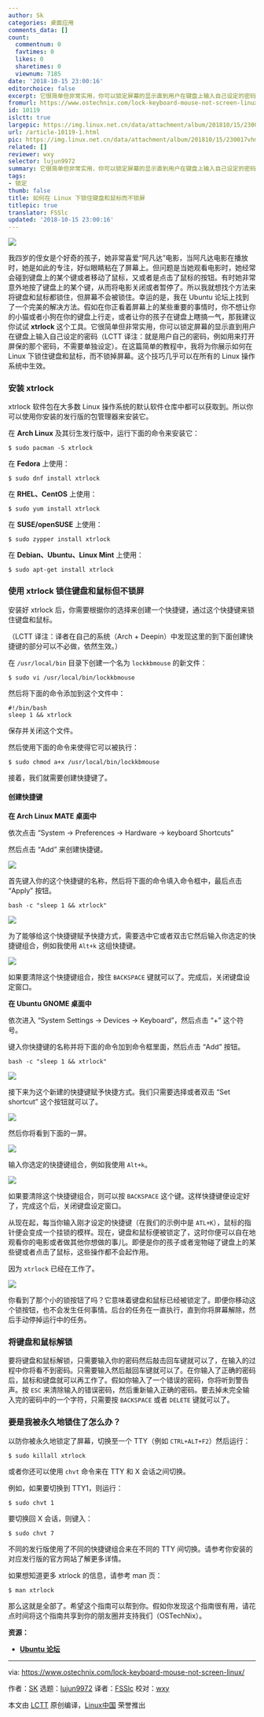 ```yaml
---
author: Sk
categories: 桌面应用
comments_data: []
count:
  commentnum: 0
  favtimes: 0
  likes: 0
  sharetimes: 0
  viewnum: 7185
date: '2018-10-15 23:00:16'
editorchoice: false
excerpt: 它很简单但非常实用，你可以锁定屏幕的显示直到用户在键盘上输入自己设定的密码
fromurl: https://www.ostechnix.com/lock-keyboard-mouse-not-screen-linux/
id: 10119
islctt: true
largepic: https://img.linux.net.cn/data/attachment/album/201810/15/230017vhmqmjbpmnhpbbjh.jpg
url: /article-10119-1.html
pic: https://img.linux.net.cn/data/attachment/album/201810/15/230017vhmqmjbpmnhpbbjh.jpg.thumb.jpg
related: []
reviewer: wxy
selector: lujun9972
summary: 它很简单但非常实用，你可以锁定屏幕的显示直到用户在键盘上输入自己设定的密码
tags:
- 锁定
thumb: false
title: 如何在 Linux 下锁住键盘和鼠标而不锁屏
titlepic: true
translator: FSSlc
updated: '2018-10-15 23:00:16'
---
```


![](/data/attachment/album/201810/15/230017vhmqmjbpmnhpbbjh.jpg)


我四岁的侄女是个好奇的孩子，她非常喜爱“阿凡达”电影，当阿凡达电影在播放时，她是如此的专注，好似眼睛粘在了屏幕上。但问题是当她观看电影时，她经常会碰到键盘上的某个键或者移动了鼠标，又或者是点击了鼠标的按钮。有时她非常意外地按了键盘上的某个键，从而将电影关闭或者暂停了。所以我就想找个方法来将键盘和鼠标都锁住，但屏幕不会被锁住。幸运的是，我在 Ubuntu 论坛上找到了一个完美的解决方法。假如在你正看着屏幕上的某些重要的事情时，你不想让你的小猫或者小狗在你的键盘上行走，或者让你的孩子在键盘上瞎搞一气，那我建议你试试 **xtrlock** 这个工具。它很简单但非常实用，你可以锁定屏幕的显示直到用户在键盘上输入自己设定的密码（LCTT 译注：就是用户自己的密码，例如用来打开屏保的那个密码，不需要单独设定）。在这篇简单的教程中，我将为你展示如何在 Linux 下锁住键盘和鼠标，而不锁掉屏幕。这个技巧几乎可以在所有的 Linux 操作系统中生效。


### 安装 xtrlock


xtrlock 软件包在大多数 Linux 操作系统的默认软件仓库中都可以获取到。所以你可以使用你安装的发行版的包管理器来安装它。


在 **Arch Linux** 及其衍生发行版中，运行下面的命令来安装它：



```
$ sudo pacman -S xtrlock
```

在 **Fedora** 上使用：



```
$ sudo dnf install xtrlock
```

在 **RHEL、CentOS** 上使用：



```
$ sudo yum install xtrlock
```

在 **SUSE/openSUSE** 上使用：



```
$ sudo zypper install xtrlock
```

在 **Debian、Ubuntu、Linux Mint** 上使用：



```
$ sudo apt-get install xtrlock
```

### 使用 xtrlock 锁住键盘和鼠标但不锁屏


安装好 xtrlock 后，你需要根据你的选择来创建一个快捷键，通过这个快捷键来锁住键盘和鼠标。


（LCTT 译注：译者在自己的系统（Arch + Deepin）中发现这里的到下面创建快捷键的部分可以不必做，依然生效。）


在 `/usr/local/bin` 目录下创建一个名为 `lockkbmouse` 的新文件：



```
$ sudo vi /usr/local/bin/lockkbmouse
```

然后将下面的命令添加到这个文件中：



```
#!/bin/bash
sleep 1 && xtrlock
```

保存并关闭这个文件。


然后使用下面的命令来使得它可以被执行：



```
$ sudo chmod a+x /usr/local/bin/lockkbmouse
```

接着，我们就需要创建快捷键了。


#### 创建快捷键


**在 Arch Linux MATE 桌面中**


依次点击 “System -> Preferences -> Hardware -> keyboard Shortcuts”


然后点击 “Add” 来创建快捷键。


![](/data/attachment/album/201810/15/230020jkcqnb5ddnd2cz3y.png)


首先键入你的这个快捷键的名称，然后将下面的命令填入命令框中，最后点击 “Apply” 按钮。



```
bash -c "sleep 1 && xtrlock"
```

![](/data/attachment/album/201810/15/230022f38xusjku73ee78k.png)


为了能够给这个快捷键赋予快捷方式，需要选中它或者双击它然后输入你选定的快捷键组合，例如我使用 `Alt+k` 这组快捷键。


![](/data/attachment/album/201810/15/230023nbbt5ihkmo9zltat.png)


如果要清除这个快捷键组合，按住 `BACKSPACE` 键就可以了。完成后，关闭键盘设定窗口。


**在 Ubuntu GNOME 桌面中**


依次进入 “System Settings -> Devices -> Keyboard”，然后点击 “+” 这个符号。


键入你快捷键的名称并将下面的命令加到命令框里面，然后点击 “Add” 按钮。



```
bash -c "sleep 1 && xtrlock"
```

![](/data/attachment/album/201810/15/230025skvl39zzebhkuglv.png)


接下来为这个新建的快捷键赋予快捷方式。我们只需要选择或者双击 “Set shortcut” 这个按钮就可以了。


![](/data/attachment/album/201810/15/230027cbjrbd95rtdesr5a.png)


然后你将看到下面的一屏。


![](/data/attachment/album/201810/15/230029coxdbhg00bvke0hx.png)


输入你选定的快捷键组合，例如我使用 `Alt+k`。


![](/data/attachment/album/201810/15/230030l752a99aa9e0e54w.png)


如果要清除这个快捷键组合，则可以按 `BACKSPACE` 这个键。这样快捷键便设定好了，完成这个后，关闭键盘设定窗口。


从现在起，每当你输入刚才设定的快捷键（在我们的示例中是 `ATL+K`），鼠标的指针便会变成一个挂锁的模样。现在，键盘和鼠标便被锁定了，这时你便可以自在地观看你的电影或者做其他你想做的事儿。即便是你的孩子或者宠物碰了键盘上的某些键或者点击了鼠标，这些操作都不会起作用。


因为 `xtrlock` 已经在工作了。


![](/data/attachment/album/201810/15/230032cssvpckmznpnulkk.png)


你看到了那个小的锁按钮了吗？它意味着键盘和鼠标已经被锁定了。即便你移动这个锁按钮，也不会发生任何事情。后台的任务在一直执行，直到你将屏幕解除，然后手动停掉运行中的任务。


### 将键盘和鼠标解锁


要将键盘和鼠标解锁，只需要输入你的密码然后敲击回车键就可以了，在输入的过程中你将看不到密码。只需要输入然后敲回车键就可以了。在你输入了正确的密码后，鼠标和键盘就可以再工作了。假如你输入了一个错误的密码，你将听到警告声。按 `ESC` 来清除输入的错误密码，然后重新输入正确的密码。要去掉未完全输入完的密码中的一个字符，只需要按 `BACKSPACE` 或者 `DELETE` 键就可以了。


### 要是我被永久地锁住了怎么办？


以防你被永久地锁定了屏幕，切换至一个 TTY（例如 `CTRL+ALT+F2`）然后运行：



```
$ sudo killall xtrlock
```

或者你还可以使用 `chvt` 命令来在 TTY 和 X 会话之间切换。


例如，如果要切换到 TTY1，则运行：



```
$ sudo chvt 1
```

要切换回 X 会话，则键入：



```
$ sudo chvt 7
```

不同的发行版使用了不同的快捷键组合来在不同的 TTY 间切换。请参考你安装的对应发行版的官方网站了解更多详情。


如果想知道更多 xtrlock 的信息，请参考 man 页：



```
$ man xtrlock
```

那么这就是全部了。希望这个指南可以帮到你。假如你发现这个指南很有用，请花点时间将这个指南共享到你的朋友圈并支持我们（OSTechNix）。


**资源：**


* [**Ubuntu 论坛**](https://ubuntuforums.org/showthread.php?t=993800)




---


via: <https://www.ostechnix.com/lock-keyboard-mouse-not-screen-linux/>


作者：[SK](https://www.ostechnix.com/author/sk/) 选题：[lujun9972](https://github.com/lujun9972) 译者：[FSSlc](https://github.com/FSSlc) 校对：[wxy](https://github.com/wxy)


本文由 [LCTT](https://github.com/LCTT/TranslateProject) 原创编译，[Linux中国](https://linux.cn/) 荣誉推出